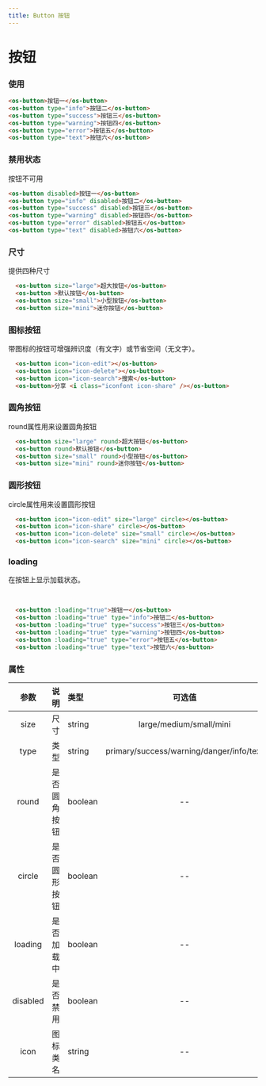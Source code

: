 ```yaml
---
title: Button 按钮
---
```


# 按钮

<template>
  <os-button>按钮一</os-button>
  <os-button type="info">按钮二</os-button>
  <os-button type="success">按钮三</os-button>
  <os-button type="warning">按钮四</os-button>
  <os-button type="error">按钮五</os-button>
  <os-button type="text">按钮六</os-button>
</template>


### 使用
```html
<os-button>按钮一</os-button>
<os-button type="info">按钮二</os-button>
<os-button type="success">按钮三</os-button>
<os-button type="warning">按钮四</os-button>
<os-button type="error">按钮五</os-button>
<os-button type="text">按钮六</os-button>
```

### 禁用状态
按钮不可用 <br />
<template>
  <os-button disabled>按钮一</os-button>
  <os-button type="info" disabled>按钮二</os-button>
  <os-button type="success" disabled>按钮三</os-button>
  <os-button type="warning" disabled>按钮四</os-button>
  <os-button type="error" disabled>按钮五</os-button>
  <os-button type="text" disabled>按钮六</os-button>
</template>

```html
<os-button disabled>按钮一</os-button>
<os-button type="info" disabled>按钮二</os-button>
<os-button type="success" disabled>按钮三</os-button>
<os-button type="warning" disabled>按钮四</os-button>
<os-button type="error" disabled>按钮五</os-button>
<os-button type="text" disabled>按钮六</os-button>
```

### 尺寸
提供四种尺寸 <br />

<template>
  <os-button size="large">超大按钮</os-button>
  <os-button >默认按钮</os-button>
  <os-button size="small">小型按钮</os-button>
  <os-button size="mini">迷你按钮</os-button>
</template>

```html
  <os-button size="large">超大按钮</os-button>
  <os-button >默认按钮</os-button>
  <os-button size="small">小型按钮</os-button>
  <os-button size="mini">迷你按钮</os-button>
```

### 图标按钮
带图标的按钮可增强辨识度（有文字）或节省空间（无文字）。<br />

<template>
  <os-button icon="icon-edit"></os-button>
  <os-button icon="icon-delete"></os-button>
  <os-button icon="icon-search">搜索</os-button>
  <os-button>分享 <i class="iconfont icon-share" /></os-button>
</template>

```html
  <os-button icon="icon-edit"></os-button>
  <os-button icon="icon-delete"></os-button>
  <os-button icon="icon-search">搜索</os-button>
  <os-button>分享 <i class="iconfont icon-share" /></os-button>
```

### 圆角按钮
round属性用来设置圆角按钮 <br />

<template>
  <os-button size="large" round>超大按钮</os-button>
  <os-button round>默认按钮</os-button>
  <os-button size="small" round>小型按钮</os-button>
  <os-button size="mini" round>迷你按钮</os-button>
</template>

```html
  <os-button size="large" round>超大按钮</os-button>
  <os-button round>默认按钮</os-button>
  <os-button size="small" round>小型按钮</os-button>
  <os-button size="mini" round>迷你按钮</os-button>
```

### 圆形按钮
circle属性用来设置圆形按钮 <br />

<template>
  <os-button icon="icon-edit" size="large" circle></os-button>
  <os-button icon="icon-share" circle></os-button>
  <os-button icon="icon-delete" size="small" circle></os-button>
  <os-button icon="icon-search" size="mini" circle></os-button>
</template>

```html
  <os-button icon="icon-edit" size="large" circle></os-button>
  <os-button icon="icon-share" circle></os-button>
  <os-button icon="icon-delete" size="small" circle></os-button>
  <os-button icon="icon-search" size="mini" circle></os-button>
```

### loading
在按钮上显示加载状态。

<br />
<template>
  <os-button :loading="true">按钮一</os-button>
  <os-button :loading="true" type="info">按钮二</os-button>
  <os-button :loading="true" type="success">按钮三</os-button>
  <os-button :loading="true" type="warning">按钮四</os-button>
  <os-button :loading="true" type="error">按钮五</os-button>
  <os-button :loading="true" type="text">按钮六</os-button>
</template>

```html
  <os-button :loading="true">按钮一</os-button>
  <os-button :loading="true" type="info">按钮二</os-button>
  <os-button :loading="true" type="success">按钮三</os-button>
  <os-button :loading="true" type="warning">按钮四</os-button>
  <os-button :loading="true" type="error">按钮五</os-button>
  <os-button :loading="true" type="text">按钮六</os-button>
```

### 属性
参数 | 说明 | 类型 | 可选值 | 默认值
|:-----------:|:-------------|:-------------|:-------------:|:-------------|
| size | 尺寸 | string | large/medium/small/mini | medium |
| type | 类型 | string | primary/success/warning/danger/info/text | primary |
| round | 是否圆角按钮 | boolean | -- | false |
| circle | 是否圆形按钮 | boolean | -- | false |
| loading | 是否加载中 | boolean | -- | false |
| disabled | 是否禁用 | boolean | -- | false |
| icon | 图标类名 | string | -- | -- |
